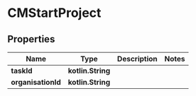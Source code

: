 
# CMStartProject

## Properties
Name | Type | Description | Notes
------------ | ------------- | ------------- | -------------
**taskId** | **kotlin.String** |  | 
**organisationId** | **kotlin.String** |  | 



